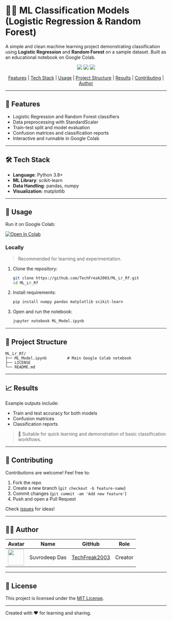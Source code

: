 # 🌳🧠 ML Classification Models (Logistic Regression & Random Forest)

A simple and clean machine learning project demonstrating classification using **Logistic Regression** and **Random Forest** on a sample dataset. Built as an educational notebook on Google Colab.

<p align="center">
  <a href="https://github.com/TechFreak2003/ML_Lr_Rf/issues"><img src="https://img.shields.io/github/issues/TechFreak2003/ML_Lr_Rf"></a> 
  <a href="https://github.com/TechFreak2003/ML_Lr_Rf/stargazers"><img src="https://img.shields.io/github/stars/TechFreak2003/ML_Lr_Rf"></a>
  <a href="https://github.com/TechFreak2003/ML_Lr_Rf/blob/main/LICENSE">
    <img src="https://img.shields.io/badge/License-MIT-blue.svg">
  </a>
</p>

<p align="center">
  <a href="#-features">Features</a> |
  <a href="#-tech-stack">Tech Stack</a> |
  <a href="#-usage">Usage</a> |
  <a href="#-project-structure">Project Structure</a> |
  <a href="#-results">Results</a> |
  <a href="#-contributing">Contributing</a> |
  <a href="#-author">Author</a>
</p>

---

## 🌟 Features

- Logistic Regression and Random Forest classifiers
- Data preprocessing with StandardScaler
- Train-test split and model evaluation
- Confusion matrices and classification reports
- Interactive and runnable in Google Colab

---

## 🛠️ Tech Stack

- **Language**: Python 3.8+
- **ML Library**: scikit-learn
- **Data Handling**: pandas, numpy
- **Visualization**: matplotlib

---

## 🚀 Usage

Run it on Google Colab:

[![Open In Colab](https://colab.research.google.com/assets/colab-badge.svg)](https://colab.research.google.com/github/TechFreak2003/ML_Lr_Rf/blob/main/ML_Model.ipynb)

### Locally

> Recommended for learning and experimentation.

1. Clone the repository:
   ```bash
   git clone https://github.com/TechFreak2003/ML_Lr_Rf.git
   cd ML_Lr_Rf


2. Install requirements:

   ```bash
   pip install numpy pandas matplotlib scikit-learn
   ```

3. Open and run the notebook:

   ```bash
   jupyter notebook ML_Model.ipynb
   ```

---

## 📁 Project Structure

```
ML_Lr_Rf/
├── ML_Model.ipynb         # Main Google Colab notebook
├── LICENSE
└── README.md
```

---

## 📈 Results

Example outputs include:

* Train and test accuracy for both models
* Confusion matrices
* Classification reports

> 📌 Suitable for quick learning and demonstration of basic classification workflows.

---

## 👥 Contributing

Contributions are welcome! Feel free to:

1. Fork the repo
2. Create a new branch (`git checkout -b feature-name`)
3. Commit changes (`git commit -am 'Add new feature'`)
4. Push and open a Pull Request

Check [issues](https://github.com/TechFreak2003/ML_Lr_Rf/issues) for ideas!

---

## 👨‍💻 Author

| Avatar                                                                        | Name          | GitHub                                            | Role    |
| ----------------------------------------------------------------------------- | ------------- | ------------------------------------------------- | ------- |
| <img src="https://github.com/TechFreak2003.png" width="50px" height="50px" /> | Suvrodeep Das | [TechFreak2003](https://github.com/TechFreak2003) | Creator |

---

## 📄 License

This project is licensed under the [MIT License](LICENSE).

---

Created with ❤️ for learning and sharing.
